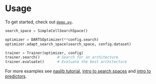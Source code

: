 # Usage

To get started, check out [`demo.py`](https://github.com/automl/NASLib/blob/Develop/examples/demo.py).

```python
search_space = SimpleCellSearchSpace()

optimizer = DARTSOptimizer(**config.search)
optimizer.adapt_search_space(search_space, config.dataset)

trainer = Trainer(optimizer, config)
trainer.search()        # Search for an architecture
trainer.evaluate()      # Evaluate the best architecture
```

For more examples see [naslib tutorial](https://github.com/automl/NASLib/blob/Develop/examples/naslib_tutorial.ipynb), [intro to search spaces](https://github.com/automl/NASLib/blob/Develop/examples/search_spaces.ipynb) and [intro to predictors](https://github.com/automl/NASLib/blob/Develop/examples/predictors.md).
